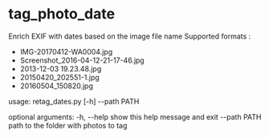 # tag_photo_date
Enrich EXIF with dates based on the image file name
Supported formats :
- IMG-20170412-WA0004.jpg
- Screenshot_2016-04-12-21-17-46.jpg
- 2013-12-03 19.23.48.jpg
- 20150420_202551-1.jpg
- 20160504_150820.jpg

usage: retag_dates.py [-h] --path PATH

optional arguments:
  -h, --help   show this help message and exit
  --path PATH  path to the folder with photos to tag
